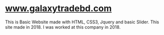# www.galaxytradebd.com

This is Basic Website made with HTML, CSS3, Jquery and basic Slider.
This site made in 2018.
I was worked at this company in 2018.
